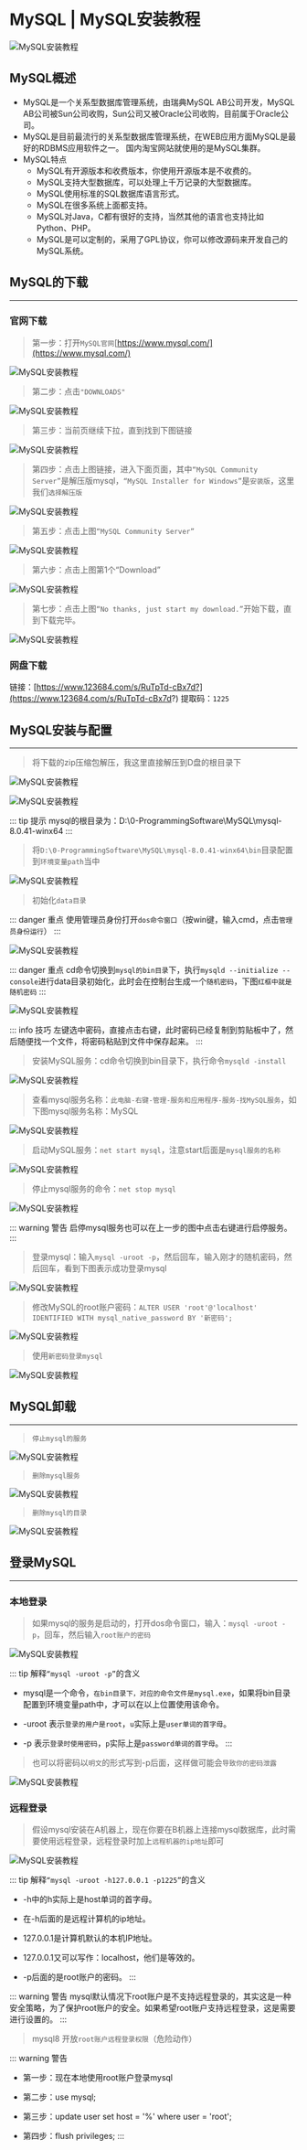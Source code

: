 # MySQL | MySQL安装教程

![MySQL安装教程](./MySQL安装教程/MySQL.png)

## MySQL概述

- MySQL是一个关系型数据库管理系统，由瑞典MySQL AB公司开发，MySQL AB公司被Sun公司收购，Sun公司又被Oracle公司收购，目前属于Oracle公司。
- MySQL是目前最流行的关系型数据库管理系统，在WEB应用方面MySQL是最好的RDBMS应用软件之一。 国内淘宝网站就使用的是MySQL集群。
- MySQL特点
   - MySQL有开源版本和收费版本，你使用开源版本是不收费的。
   - MySQL支持大型数据库，可以处理上千万记录的大型数据库。
   - MySQL使用标准的SQL数据库语言形式。
   - MySQL在很多系统上面都支持。
   - MySQL对Java，C都有很好的支持，当然其他的语言也支持比如Python、PHP。
   - MySQL是可以定制的，采用了GPL协议，你可以修改源码来开发自己的MySQL系统。

## MySQL的下载

---

### 官网下载

> 第一步：打开`MySQL官网`[https://www.mysql.com/](https://www.mysql.com/)

![MySQL安装教程](./MySQL安装教程/MySQL安装教程-1.png)

> 第二步：点击`"DOWNLOADS"`

![MySQL安装教程](./MySQL安装教程/MySQL安装教程-2.png)

> 第三步：当前页继续下拉，直到找到下图链接

![MySQL安装教程](./MySQL安装教程/MySQL安装教程-3.png)

> 第四步：点击上图链接，进入下面页面，其中`“MySQL Community Server”`是解压版mysql，`“MySQL Installer for Windows”`是`安装版`，这里我们`选择解压版`

![MySQL安装教程](./MySQL安装教程/MySQL安装教程-4.png)

> 第五步：点击上图`“MySQL Community Server”`

![MySQL安装教程](./MySQL安装教程/MySQL安装教程-5.png)

> 第六步：点击上图第1个“Download”

![MySQL安装教程](./MySQL安装教程/MySQL安装教程-6.png)

> 第七步：点击上图`“No thanks, just start my download.”`开始下载，直到下载完毕。

![MySQL安装教程](./MySQL安装教程/MySQL安装教程-7.png)

### 网盘下载

链接：[https://www.123684.com/s/RuTpTd-cBx7d?](https://www.123684.com/s/RuTpTd-cBx7d?) 提取码：`1225`

## MySQL安装与配置

---

> 将下载的zip压缩包解压，我这里直接解压到D盘的根目录下

![MySQL安装教程](./MySQL安装教程/MySQL安装教程-8.png)

![MySQL安装教程](./MySQL安装教程/MySQL安装教程-9.png)

::: tip 提示
mysql的根目录为：D:\0-ProgrammingSoftware\MySQL\mysql-8.0.41-winx64
:::

> 将`D:\0-ProgrammingSoftware\MySQL\mysql-8.0.41-winx64\bin`目录配置到`环境变量path`当中

![MySQL安装教程](./MySQL安装教程/MySQL安装教程-10.png)

> 初始化`data目录`

::: danger 重点
使用管理员身份打开`dos命令窗口`（按win键，输入cmd，点击`管理员身份运行`）
:::

![MySQL安装教程](./MySQL安装教程/MySQL安装教程-11.png)

::: danger 重点
cd命令切换到`mysql的bin目录`下，执行`mysqld --initialize --console`进行data目录初始化，此时会在控制台生成一个`随机密码`，下图`红框中就是随机密码`
:::

![MySQL安装教程](./MySQL安装教程/MySQL安装教程-12.png)

::: info 技巧
左键选中密码，直接点击右键，此时密码已经复制到剪贴板中了，然后随便找一个文件，将密码粘贴到文件中保存起来。
:::

> 安装MySQL服务：cd命令切换到bin目录下，执行命令`mysqld -install`

![MySQL安装教程](./MySQL安装教程/MySQL安装教程-13.png)

> 查看mysql服务名称：`此电脑-右键-管理-服务和应用程序-服务-找MySQL服务`，如下图mysql服务名称：MySQL

![MySQL安装教程](./MySQL安装教程/MySQL安装教程-14.png)

> 启动MySQL服务：`net start mysql`，注意start后面是`mysql服务的名称`

![MySQL安装教程](./MySQL安装教程/MySQL安装教程-15.png)

> 停止mysql服务的命令：`net stop mysql`

![MySQL安装教程](./MySQL安装教程/MySQL安装教程-25.png)

::: warning 警告
启停mysql服务也可以在上一步的图中点击右键进行启停服务。
:::

> 登录mysql：输入`mysql -uroot -p`，然后回车，输入刚才的随机密码，然后回车，看到下图表示成功登录mysql

![MySQL安装教程](./MySQL安装教程/MySQL安装教程-16.png)

> 修改MySQL的root账户密码：`ALTER USER 'root'@'localhost' IDENTIFIED WITH mysql_native_password BY '新密码';`

![MySQL安装教程](./MySQL安装教程/MySQL安装教程-17.png)

> 使用`新密码登录mysql`

![MySQL安装教程](./MySQL安装教程/MySQL安装教程-18.png)

## MySQL卸载

---

> `停止mysql的服务`

![MySQL安装教程](./MySQL安装教程/MySQL安装教程-19.png)

> `删除mysql服务`

![MySQL安装教程](./MySQL安装教程/MySQL安装教程-20.png)

> `删除mysql的目录`

![MySQL安装教程](./MySQL安装教程/MySQL安装教程-21.png)

## 登录MySQL

---

### 本地登录

> 如果mysql的服务是启动的，打开dos命令窗口，输入：`mysql -uroot -p`，回车，然后输入`root账户的密码`

![MySQL安装教程](./MySQL安装教程/MySQL安装教程-22.png)

::: tip 解释`“mysql -uroot -p”`的含义

+ mysql是一个命令，`在bin目录下，对应的命令文件是mysql.exe`，如果将bin目录配置到环境变量path中，才可以在以上位置使用该命令。

+ -uroot 表示`登录的用户是root`，`u`实际上是`user单词的首字母`。

+ -p 表示`登录时使用密码`，`p`实际上是`password单词的首字母`。
:::

> 也可以将密码以`明文`的形式写到-p后面，这样做可能会`导致你的密码泄露`

![MySQL安装教程](./MySQL安装教程/MySQL安装教程-23.png)

### 远程登录

> 假设mysql安装在A机器上，现在你要在B机器上连接mysql数据库，此时需要使用远程登录，远程登录时加上`远程机器的ip地址`即可

![MySQL安装教程](./MySQL安装教程/MySQL安装教程-24.png)

::: tip 解释`“mysql -uroot -h127.0.0.1 -p1225”`的含义
+ -h中的h实际上是host单词的首字母。

+ 在-h后面的是远程计算机的ip地址。

+ 127.0.0.1是计算机默认的本机IP地址。

+ 127.0.0.1又可以写作：localhost，他们是等效的。

+ -p后面的是root账户的密码。
:::

::: warning 警告
mysql默认情况下root账户是不支持远程登录的，其实这是一种安全策略，为了保护root账户的安全。如果希望root账户支持远程登录，这是需要进行设置的。
:::

> mysql8 开放`root账户远程登录权限`（危险动作）

::: warning 警告
+ 第一步：现在本地使用root账户登录mysql

+ 第二步：use mysql;

+ 第三步：update user set host = '%' where user = 'root';

+ 第四步：flush privileges;
:::